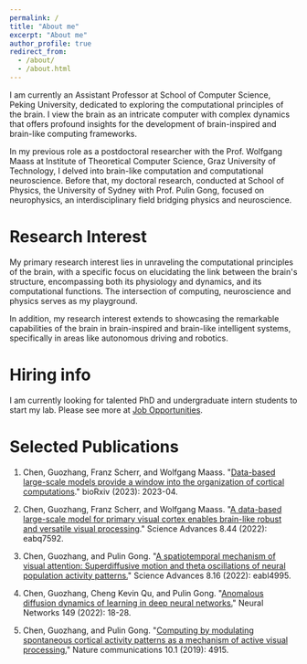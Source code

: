 ```yaml
---
permalink: /
title: "About me"
excerpt: "About me"
author_profile: true
redirect_from: 
  - /about/
  - /about.html
---
```



I am currently an Assistant Professor at School of Computer Science, Peking University, dedicated to exploring the computational principles of the brain. I view the brain as an intricate computer with complex dynamics that offers profound insights for the development of brain-inspired and brain-like computing frameworks. 

In my previous role as a postdoctoral researcher with the Prof. Wolfgang Maass at Institute of Theoretical Computer Science, Graz University of Technology, I delved into brain-like computation and computational neuroscience. Before that, my doctoral research, conducted at School of Physics, the University of Sydney with Prof. Pulin Gong, focused on neurophysics, an interdisciplinary field bridging physics and neuroscience.

Research Interest
======
My primary research interest lies in unraveling the computational principles of the brain, with a specific focus on elucidating the link between the brain's structure, encompassing both its physiology and dynamics, and its computational functions. The intersection of computing, neuroscience and physics serves as my playground.

In addition, my research interest extends to showcasing the remarkable capabilities of the brain in brain-inspired and brain-like intelligent systems, specifically in areas like autonomous driving and robotics.

<!--
My approach involves modeling neural networks with physiological structures of the brain, followed by an analysis of the dynamic structures emerged from these physiological structures. This exploration extends to understanding the spatiotemporal correlation that arises from these dynamic structures, with the ultimate goal of unveiling the working mechanisms of the brain embedded in these correlated structures. To achieve this, I employ a multidisciplinary approach that intersects the fields of neuroscience, physics, computer science, and mathematics. 
-->
Hiring info
======
I am currently looking for talented PhD and undergraduate intern students to start my lab. Please see more at [Job Opportunities](https://github.com/ifgovh/academicpages.github.io/tree/master/_job).

Selected Publications
======
1. Chen, Guozhang, Franz Scherr, and Wolfgang Maass. "[Data-based large-scale models provide a window into the organization of cortical computations](https://www.biorxiv.org/content/10.1101/2023.04.28.538662v3.abstract)." bioRxiv (2023): 2023-04.

2. Chen, Guozhang, Franz Scherr, and Wolfgang Maass. "[A data-based large-scale model for primary visual cortex enables brain-like robust and versatile visual processing](https://www.science.org/doi/full/10.1126/sciadv.abq7592)." Science Advances 8.44 (2022): eabq7592.

3. Chen, Guozhang, and Pulin Gong. "[A spatiotemporal mechanism of visual attention: Superdiffusive motion and theta oscillations of neural population activity patterns.](https://www.science.org/doi/full/10.1126/sciadv.abl4995)" Science Advances 8.16 (2022): eabl4995.

4. Chen, Guozhang, Cheng Kevin Qu, and Pulin Gong. "[Anomalous diffusion dynamics of learning in deep neural networks.](https://www.sciencedirect.com/science/article/pii/S0893608022000296)" Neural Networks 149 (2022): 18-28.

5. Chen, Guozhang, and Pulin Gong. "[Computing by modulating spontaneous cortical activity patterns as a mechanism of active visual processing.](https://www.nature.com/articles/s41467-019-12918-8)" Nature communications 10.1 (2019): 4915.

<!-- Check my [google scholar](https://scholar.google.com/citations?user=bj356J0AAAAJ&hl=en) to see more.
-->
